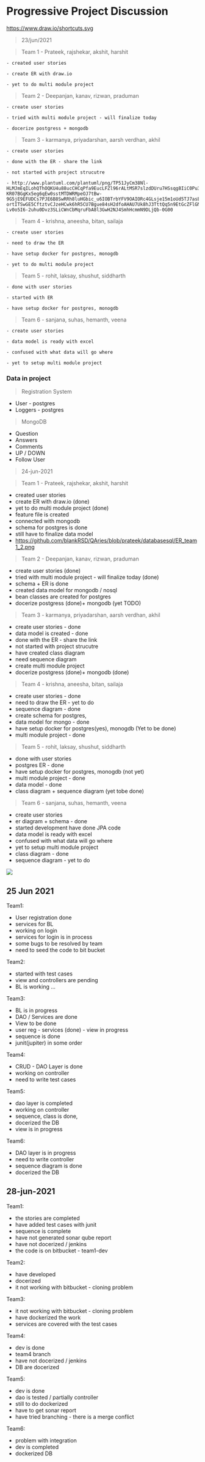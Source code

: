 
# Progressive Project Discussion 
https://www.draw.io/shortcuts.svg

> 23/jun/2021

> Team 1 - Prateek, rajshekar, akshit, harshit

    - created user stories 

    - create ER with draw.io 

    - yet to do multi module project 


> Team 2 - Deepanjan, kanav, rizwan, praduman 
    
    - create user stories 
    
    - tried with multi module project - will finalize today 
    
    - docerize postgress + mongodb 
> Team 3 - karmanya, priyadarshan, aarsh verdhan, akhil 
    
    - create user stories 
    
    - done with the ER - share the link 
    
    - not started with project strucutre
    
    - http://www.plantuml.com/plantuml/png/TP51JyCm38Nl-HLMJmEqILohQThOQKU4u88ucCHCqPfa9EucLFZl96rALtMSR7slzdDUru7HSsqg8IiC0Pu3-KR07BGgKx5eg6qEw0sstMTDWRMpeOJ7tBw-9G5jE9EFUDCs7PJE6B8SwRRh8luHGbic_u6IOBTrbYFV9OAIORc4GLsje15m1oUd5TJ7asEQtVm1vSxsPOmy7Ptd2AwQR9Iws8TAPJxB5MHNqtXEf5VQL0ngcq49J-ortITSwGE5CftztvCJzeHCwk6hR5CU7Bgue84sH2dfoAHAU7Uk8hJ3TttQq5n9EtGcZFlGNnP9FzjVqeqcV9d8ydkno6kcl7SLqn-Lv0o5I6-2uhu0Dvz3SLiCWnCbMqruFbA8l3GwH2NJ4SmhHcmmN9DLjQb-0G00



> Team 4 - krishna, aneesha, bitan, sailaja 
    
    - create user stories 
    
    - need to draw the ER 
    
    - have setup docker for postgres, monogdb 
    
    - yet to do multi module project 
> Team 5 - rohit, laksay, shushut, siddharth 
    
    - done with user stories 
    
    - started with ER 
    
    - have setup docker for postgres, monogdb 
    
> Team 6 - sanjana, suhas, hemanth, veena 
    
    - create user stories 
    
    - data model is ready with excel 
    
    - confused with what data will go where 
    
    - yet to setup multi module project 

### Data  in project 


> Registration System   
-  User - postgres 
-  Loggers - postgres 


> MongoDB 
-   Question 
-   Answers 
-   Comments 
-   UP / DOWN 
-   Follow User 




> 24-jun-2021


> Team 1 - Prateek, rajshekar, akshit, harshit

- created user stories 
- create ER with draw.io  (done)
- yet to do multi module project  (done)
- feature file is created 
- connected with mongodb 
- schema for postgres is done 
- still have to finalize data model 
- https://github.com/blankRSD/QAries/blob/prateek/databasesql/ER_team1_2.png



> Team 2 - Deepanjan, kanav, rizwan, praduman 
- create user stories (done)
- tried with multi module project - will finalize today (done)
- schema + ER is done 
- created data model for mongodb / nosql 
- bean classes are created for postgres 
- docerize postgress (done)+ mongodb (yet TODO)



> Team 3 - karmanya, priyadarshan, aarsh verdhan, akhil 
- create user stories - done 
- data model is created - done 
- done with the ER - share the link 
- not started with project strucutre
- have created class diagram 
- need sequence diagram 
- create multi module project 
- docerize postgress (done)+ mongodb  (done)
    




> Team 4 - krishna, aneesha, bitan, sailaja 
- create user stories - done 
- need to draw the ER - yet to do 
- sequence diagram - done 
- create schema for postgres, 
- data model for mongo - done 
- have setup docker for postgres(yes), monogdb  (Yet to be done)
- multi module project - done 



> Team 5 - rohit, laksay, shushut, siddharth 
- done with user stories 
- postgres  ER  - done 
- have setup docker for postgres, monogdb (not yet)
- multi module project - done
- data model  - done 
- class diagram + sequence diagram (yet tobe done)



> Team 6 - sanjana, suhas, hemanth, veena 
- create user stories 
- er diagram + schema - done 
- started development have done JPA code 
- data model is ready with excel 
- confused with what data will go where 
- yet to setup multi module project 
- class diagram - done 
- sequence diagram - yet to do 



<img src="./branching-structure.drawio.png">



## 25 Jun 2021 

Team1: 
- User registration done 
- services for BL 
- working on login 
- services for login is in process 
- some bugs to be resolved by team 
- need to seed the code to bit bucket 

Team2: 
- started with test cases 
- view and controllers are pending 
- BL is working ... 
  
Team3: 
- BL is in progress 
- DAO / Services are done 
- View to be done 
- user reg - services (done) - view in progress 
- sequence is done 
- junit(jupiter) in some order 

Team4: 
- CRUD - DAO Layer is done 
- working on controller 
- need to write test cases 


Team5: 
- dao layer is completed 
- working on controller 
- sequence, class  is done, 
- docerized the DB 
- view is in progress 

Team6: 
- DAO layer is in progress 
- need to write controller 
- sequence diagram is done 
- docerized the DB 



## 28-jun-2021 

Team1: 
- the stories are completed 
- have added test cases with junit
- sequence is complete 
- have not generated sonar qube report 
- have not docerized / jenkins 
- the code is on bitbucket - team1-dev 

Team2: 
- have developed 
- docerized 
- it not working with bitbucket - cloning problem 

Team3:
- it not working with bitbucket - cloning problem 
- have dockerized the work 
- services are covered with the test cases 

Team4: 
- dev is done 
- team4 branch 
- have not docerized / jenkins 
- DB are docerized 

Team5: 
- dev is done 
- dao is tested / partially controller 
- still to do dockerized 
- have to get sonar report 
- have tried branching - there is a merge conflict 

Team6: 
- problem with integration 
- dev is completed 
- dockerized DB 




















